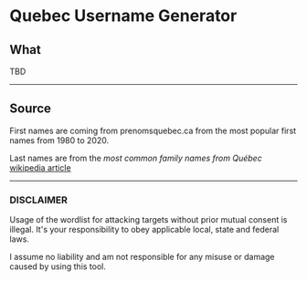 # Quebec Username Generator

## What

TBD

---
## Source

First names are coming from prenomsquebec.ca from the most popular first names from 1980 to 2020.

Last names are from the *most common family names from Québec* [wikipedia article](https://fr.wikipedia.org/wiki/Liste_des_noms_de_famille_les_plus_courants_au_Qu%C3%A9bec)

---
### DISCLAIMER

Usage of the wordlist for attacking targets without prior mutual consent is illegal. It's your responsibility to obey  applicable local, state and federal laws. 

I assume no liability and am not responsible for any misuse or damage caused by using this tool.